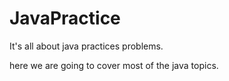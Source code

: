 # JavaPractice
It's all about java practices problems.

here we are going to cover most of the java topics.
